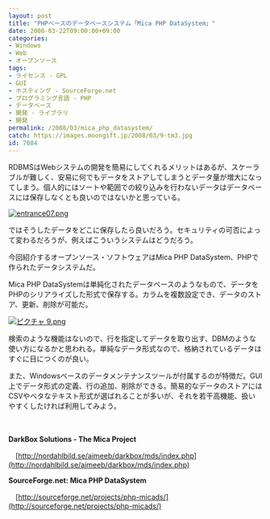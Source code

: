 ```yaml
---
layout: post
title: "PHPベースのデータベースシステム「Mica PHP DataSystem」"
date: 2008-03-22T09:00:00+09:00
categories:
- Windows
- Web
- オープンソース
tags: 
- ライセンス - GPL
- GUI
- ホスティング - SourceForge.net
- プログラミング言語 - PHP
- データベース
- 開発 - ライブラリ
- 開発
permalink: /2008/03/mica_php_datasystem/
catch: https://images.moongift.jp/2008/03/9-tm3.jpg
id: 7084
---
```

RDBMSはWebシステムの開発を簡易にしてくれるメリットはあるが、スケーラブルが難しく、安易に何でもデータをストアしてしまうとデータ量が増大になってしまう。個人的にはソートや範囲での絞り込みを行わないデータはデータベースには保存しなくとも良いのではないかと思っている。

  

[![entrance07.png](https://images.moongift.jp/2008/03/entrance07-tm.jpg)](https://images.moongift.jp/2008/03/entrance07.jpg)

  

ではそうしたデータをどこに保存したら良いだろう。セキュリティの可否によって変わるだろうが、例えばこういうシステムはどうだろう。

  

今回紹介するオープンソース・ソフトウェアはMica PHP DataSystem、PHPで作られたデータシステムだ。

  
<!--more-->  

Mica PHP DataSystemは単純化されたデータベースのようなもので、データをPHPのシリアライズした形式で保存する。カラムを複数設定でき、データのストア、更新、削除が可能だ。

  

[![ピクチャ 9.png](https://images.moongift.jp/2008/03/9-tm3.jpg)](https://images.moongift.jp/2008/03/94.jpg)

  

検索のような機能はないので、行を指定してデータを取り出す、DBMのような使い方になるかと思われる。単純なデータ形式なので、格納されているデータはすぐに目につくのが良い。

  

また、Windowsベースのデータメンテナンスツールが付属するのが特徴だ。GUI上でデータ形式の定義、行の追加、削除ができる。簡易的なデータのストアにはCSVやベタなテキスト形式が選ばれることが多いが、それを若干高機能、扱いやすくしたければ利用してみよう。

  

　

  

**DarkBox Solutions - The Mica Project**  
  
　[http://nordahlbild.se/aimeeb/darkbox/mds/index.php](http://nordahlbild.se/aimeeb/darkbox/mds/index.php)

  

**SourceForge.net: Mica PHP DataSystem**  
  
　[http://sourceforge.net/projects/php-micads/](http://sourceforge.net/projects/php-micads/)

